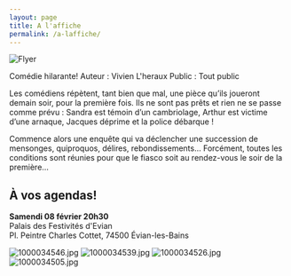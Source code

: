 ```yaml
---
layout: page
title: A l'affiche
permalink: /a-laffiche/
---
```

![Flyer]({{site.baseurl}}/flyer2024-page2.png)

Comédie hilarante!
Auteur : Vivien L'heraux
Public : Tout public

Les comédiens répètent, tant bien que mal, une pièce qu’ils joueront demain soir, pour la première fois.
Ils ne sont pas prêts et rien ne se passe comme prévu : Sandra est témoin d’un cambriolage, Arthur est victime d’une arnaque, Jacques déprime et la police débarque !

Commence alors une enquête qui va déclencher une succession de mensonges, quiproquos, délires, rebondissements…
Forcément, toutes les conditions sont réunies pour que le fiasco soit au rendez-vous le soir de la première…

## À vos agendas!

**Samendi 08 février 20h30**  
Palais des Festivités d'Evian  
Pl. Peintre Charles Cottet, 74500 Évian-les-Bains

![1000034546.jpg]({{site.baseurl}}/1000034546.jpg) ![1000034539.jpg]({{site.baseurl}}/1000034539.jpg) ![1000034526.jpg]({{site.baseurl}}/1000034526.jpg)
![1000034505.jpg]({{site.baseurl}}/1000034505.jpg)
